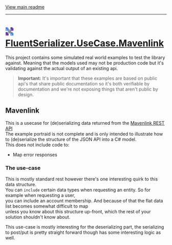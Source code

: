 [//]: # (Header)

<a href="https://github.com/Marvin-Brouwer/FluentSerializer#readme">
	View main readme
</a><hr/>
<h1>
	<img alt="icon" width="26" height="26"
		src="https://github.com/Marvin-Brouwer/FluentSerializer/raw/main/doc/logo/Logo.default.optimized.svg" />
	<a href="https://github.com/Marvin-Brouwer/FluentSerializer/blob/main/src/FluentSerializer.UseCase.Mavenlink/Readme.md#readme">
		FluentSerializer.UseCase.Mavenlink
	</a>
</h1>

[//]: # (Body)

This project contains some simulated real world examples to test the library against.
Meaning that the models used may not be production code but it's validating against the actual output of an existing api.

> **Important:** It's important that these examples are based on public api's that share public documentation so it's both verifiable by documentation
> and we're not exposing things that aren't public by design.

## Mavenlink

This is a usecase for (de)serializing data returned from the [Mavenlink REST API](https://developer.mavenlink.com/beta)  
The example portraid is not complete and is only intended to illustrate how to (de)serialize the structure of the JSON API into a C# model.  
This does not include code to:  
- Map error responses

### The use-case
This is mostly standard rest however there's one interesting quirk to this data structure.  
You can `include` certain data types when requesting an entity. So for example when requesting a user,  
you can include an account membership. And because of that the flat data list becomes somewhat difficult to map  
unless you know about this structure up-front, which the rest of your solution shouldn't know about.  
  
This use-case is mostly interesting for the deserializing part, 
the serializing to post/put is pretty straight forward though has some interesting logic as well.  